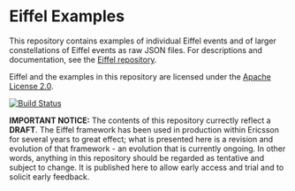 # Eiffel Examples
This repository contains examples of individual Eiffel events and of larger constellations of Eiffel events as raw JSON files. For descriptions and documentation, see the [Eiffel repository](https://github.com/Ericsson/eiffel).

Eiffel and the examples in this repository are licensed under the [Apache License 2.0](./LICENSE).

[![Build Status](https://travis-ci.org/Ericsson/eiffel-examples.svg?branch=master)](https://travis-ci.org/Ericsson/eiffel-examples)

__IMPORTANT NOTICE:__ The contents of this repository currectly reflect a __DRAFT__. The Eiffel framework has been used in production within Ericsson for several years to great effect; what is presented here is a revision and evolution of that framework - an evolution that is currently ongoing. In other words, anything in this repository should be regarded as tentative and subject to change. It is published here to allow early access and trial and to solicit early feedback.

